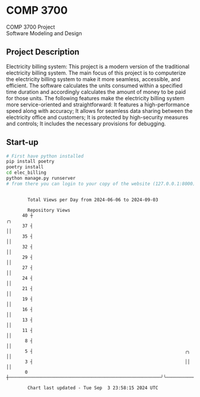 # COMP 3700
COMP 3700 Project  
Software Modeling and Design
## Project Description
Electricity billing system: This project is a modern version of the traditional electricity billing system. The main focus of this project is to computerize the electricity billing system to make it more seamless, accessible, and efficient. The software calculates the units consumed within a specified time duration and accordingly calculates the amount of money to be paid for those units. The following features make the electricity billing system more service-oriented and straightforward: It features a high-performance speed along with accuracy; It allows for seamless data sharing between the electricity office and customers; It is protected by high-security measures and controls; It includes the necessary provisions for debugging.

## Start-up
```bash
# First have python installed
pip install poetry
poetry install
cd elec_billing
python manage.py runserver
# from there you can login to your copy of the website (127.0.0.1:8000), default creds are admin/admin
```

```

        Total Views per Day from 2024-06-06 to 2024-09-03

        Repository Views
      40 ┼                                                                             ╭╮
      37 ┤                                                                             ││
      35 ┤                                                                             ││
      32 ┤                                                                             ││
      29 ┤                                                                             ││
      27 ┤                                                                             ││
      24 ┤                                                                             ││
      21 ┤                                                                             ││
      19 ┤                                                                             ││
      16 ┤                                                                             ││
      13 ┤                                                                             ││
      11 ┤                                                                             ││
       8 ┤                                                                             ││
       5 ┤                                                         ╭╮                  ││
       3 ┤                                                         ││                  ││
       0 ┼─────────────────────────────────────────────────────────╯╰──────────────────╯╰──────────

        Chart last updated - Tue Sep  3 23:58:15 2024 UTC
        
```
